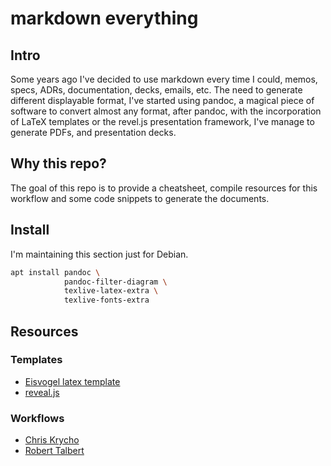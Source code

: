 # markdown everything

## Intro
Some years ago I've decided to use markdown every time I could, memos, specs,
ADRs, documentation, decks, emails, etc. The need to generate different
displayable format, I've started using pandoc, a magical piece of software to
convert almost any format, after pandoc, with the incorporation of LaTeX
templates or the revel.js presentation framework, I've manage to generate PDFs,
and presentation decks.

## Why this repo?
The goal of this repo is to provide a cheatsheet, compile resources for this
workflow and some code snippets to generate the documents.

## Install
I'm maintaining this section just for Debian.

```bash
apt install pandoc \
            pandoc-filter-diagram \
            texlive-latex-extra \
            texlive-fonts-extra
```

## Resources

### Templates
- [Eisvogel latex template](https://github.com/Wandmalfarbe/pandoc-latex-template)
- [reveal.js](https://revealjs.com/)

### Workflows
- [Chris Krycho](https://v4.chriskrycho.com/2015/academic-markdown-and-citations.html)
- [Robert Talbert](https://rtalbert.org/how-i-wrote-my-book/)
